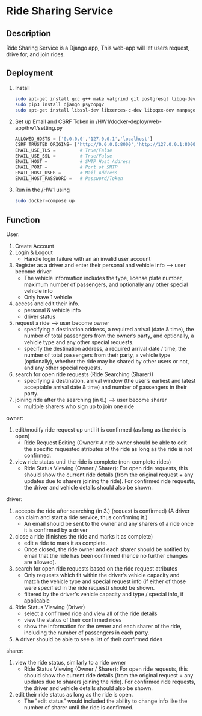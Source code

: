 # Ride Sharing Service

## Description
Ride Sharing Service is a Django app, This web-app will let users request, drive for, and join rides.

## Deployment

1. Install
   ```bash
   sudo apt-get install gcc g++ make valgrind git postgresql libpq-dev python python3-pip 
   sudo pip3 install django psycopg2
   sudo apt-get install libssl-dev libxerces-c-dev libpqxx-dev manpages-posix-dev
   ```
2. Set up Email and CSRF Token in /HW1/docker-deploy/web-app/hw1/setting.py
   ```python
   ALLOWED_HOSTS = ['0.0.0.0','127.0.0.1','localhost']
   CSRF_TRUSTED_ORIGINS= ['http://0.0.0.0:8000','http://127.0.0.1:8000','http://localhost:8000']
   EMAIL_USE_TLS =         # True/False
   EMAIL_USE_SSL =         # True/False
   EMAIL_HOST =            # SMTP Host Address
   EMAIL_PORT =            # Port of SMTP
   EMAIL_HOST_USER =       # Mail Address
   EMAIL_HOST_PASSWORD =   # Password/Token
   ```
3. Run in the /HW1 using
   ```bash
   sudo docker-compose up
   ```
## Function

User: 
1. Create Account
2. Login & Logout
   - Handle login failure with an an invalid user account
3. Register as a driver and enter their personal and vehicle info —> user become driver
   - The vehicle information includes the type, license plate number, maximum number of passengers, and optionally any other special vehicle info
   - Only have 1 vehicle
4. access and edit their info.
   - personal & vehicle info 
   - driver status
5. request a ride —> user become owner 
   - specifying a destination address, a required arrival (date & time), the number of total passengers from the owner’s party, and optionally, a vehicle type and any other special requests.
   - specify the destination address, a required arrival date / time, the number of total passengers from their party, a vehicle type (optionally), whether the ride may be shared by other users or not, and any other special requests.
6. search for open ride requests (Ride Searching (Sharer))
   - specifying a destination, arrival window (the user’s earliest and latest acceptable arrival date & time) and number of passengers in their party.
7. joining ride after the searching (in 6.) —> user become sharer
   - multiple sharers who sign up to join one ride

owner: 
1. edit/modify ride request up until it is confirmed (as long as the ride is open)
   - Ride Request Editing (Owner): A ride owner should be able to edit the specific requested atributes of the ride as long as the ride is not confirmed.
2. view ride status until the ride is complete (non-complete rides)
   - Ride Status Viewing (Owner / Sharer): For open ride requests, this should show the current ride details (from the original request + any updates due to sharers joining the ride). For confirmed ride requests, the driver and vehicle details should also be shown.

driver: 
1. accepts the ride after searching (in 3.) (request is confirmed) (A driver can claim and start a ride service, thus confirming it.)
   - An email should be sent to the owner and any sharers of a ride once it is confirmed by a driver
2. close a ride (finishes the ride and marks it as complete)
   - edit a ride to mark it as complete.
   - Once closed, the ride owner and each sharer should be notified by email that the ride has been confirmed (hence no further changes are allowed).
3. search for open ride requests based on the ride request atributes
   - Only requests which fit within the driver’s vehicle capacity and match the vehicle type and special request info (if either of those were specified in the ride request) should be shown.
   - filtered by the driver's vehicle capacity and type / special info, if applicable
4. Ride Status Viewing (Driver) 
   - select a confirmed ride and view all of the ride details
   - view the status of their confirmed rides
   - show the information for the owner and each sharer of the ride, including the number of passengers in each party.
5. A driver should be able to see a list of their confirmed rides

sharer: 
1. view the ride status, similarly to a ride owner
   - Ride Status Viewing (Owner / Sharer): For open ride requests, this should show the current ride details (from the original request + any updates due to sharers joining the ride). For confirmed ride requests, the driver and vehicle details should also be shown.
2. edit their ride status as long as the ride is open.
   - The "edit status" would included the ability to change info like the number of sharer until the ride is confirmed.
